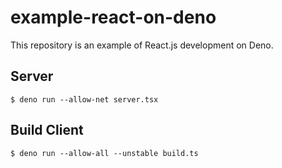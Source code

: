 # example-react-on-deno

This repository is an example of React.js development on Deno.

## Server

```shell
$ deno run --allow-net server.tsx
```

## Build Client

```shell
$ deno run --allow-all --unstable build.ts
```
